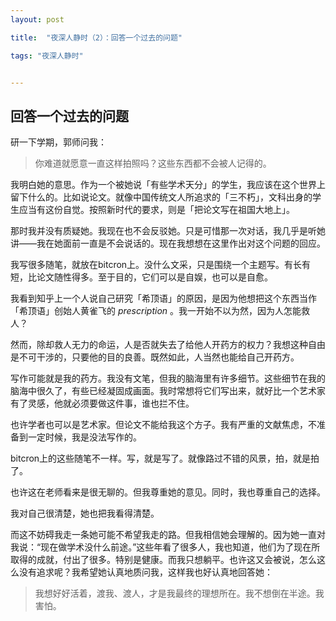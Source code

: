```yaml
---
layout: post 

title:  "夜深人静时（2）：回答一个过去的问题" 

tags: "夜深人静时"


---
```




## 回答一个过去的问题

研一下学期，郭师问我：

> 你难道就愿意一直这样拍照吗？这些东西都不会被人记得的。

我明白她的意思。作为一个被她说「有些学术天分」的学生，我应该在这个世界上留下什么的。比如说论文。就像中国传统文人所追求的「三不朽」，文科出身的学生应当有这份自觉。按照新时代的要求，则是「把论文写在祖国大地上」。

那时我并没有质疑她。我现在也不会反驳她。只是可惜那一次对话，我几乎是听她讲——我在她面前一直是不会说话的。现在我想想在这里作出对这个问题的回应。

我写很多随笔，就放在bitcron上。没什么文采，只是围绕一个主题写。有长有短，比论文随性得多。至于目的，它们可以是自娱，也可以是自愈。

我看到知乎上一个人说自己研究「希顶语」的原因，是因为他想把这个东西当作「希顶语」创始人黄雀飞的 *prescription* 。我一开始不以为然，因为人怎能救人？

然而，除却救人无力的命运，人是否就失去了给他人开药方的权力？我想这种自由是不可干涉的，只要他的目的良善。既然如此，人当然也能给自己开药方。

写作可能就是我的药方。我没有文笔，但我的脑海里有许多细节。这些细节在我的脑海中很久了，有些已经凝固成画面。我时常想将它们写出来，就好比一个艺术家有了灵感，他就必须要做这件事，谁也拦不住。

也许学者也可以是艺术家。但论文不能给我这个方子。我有严重的文献焦虑，不准备到一定时候，我是没法写作的。

bitcron上的这些随笔不一样。写，就是写了。就像路过不错的风景，拍，就是拍了。

也许这在老师看来是很无聊的。但我尊重她的意见。同时，我也尊重自己的选择。

我对自己很清楚，她也把我看得清楚。

而这不妨碍我走一条她可能不希望我走的路。但我相信她会理解的。因为她一直对我说：“现在做学术没什么前途。”这些年看了很多人，我也知道，他们为了现在所取得的成就，付出了很多。特别是健康。而我只想躺平。也许这又会被说，怎么这么没有追求呢？我希望她认真地质问我，这样我也好认真地回答她：

> 我想好好活着，渡我、渡人，才是我最终的理想所在。我不想倒在半途。我害怕。